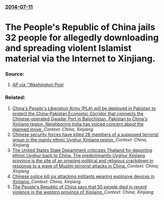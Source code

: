 ### [2014-07-11](/news/2014/07/11/index.md)

# The People's Republic of China jails 32 people for allegedly downloading and spreading violent Islamist material via the Internet to Xinjiang. 




### Source:

1. [AP via ''Washington Post](http://www.washingtonpost.com/world/asia_pacific/china-jails-32-people-for-online-terror-charges/2014/07/11/a6fd9f66-08b2-11e4-8615-4eddc1f1cffa_story.html)

### Related:

1. [China's People's Liberation Army (PLA) will be deployed in Pakistan to protect the China-Pakistan Economic Corridor that connects the Chinese-operated Gwadar Port in Balochistan, Pakistan to China's Xinjiang region. Neighboring India has voiced concern about the planned move. ](/news/2016/03/13/china-s-people-s-liberation-army-pla-will-be-deployed-in-pakistan-to-protect-the-chinaapakistan-economic-corridor-that-connects-the-chin.md) _Context: China, Xinjiang_
2. [Chinese security forces have killed 28 members of a supposed terrorist group in the mainly ethnic Uyghur Xinjiang region. ](/news/2015/11/20/chinese-security-forces-have-killed-28-members-of-a-supposed-terrorist-group-in-the-mainly-ethnic-uyghur-xinjiang-region.md) _Context: China, Xinjiang_
3. [The United States State Department criticizes Thailand for deporting ethnic Uyghur back to China. The predominantly Uyghur Xinjiang province is the site of an ongoing political and religious crackdown in response to a wave of Muslim terrorist attacks in China. ](/news/2015/07/10/the-united-states-state-department-criticizes-thailand-for-deporting-ethnic-uyghur-back-to-china-the-predominantly-uyghur-xinjiang-province.md) _Context: China, Xinjiang_
4. [Chinese police kill six attacking militants wearing explosive devices in Xinjiang. ](/news/2015/01/12/chinese-police-kill-six-attacking-militants-wearing-explosive-devices-in-xinjiang.md) _Context: China, Xinjiang_
5. [The People's Republic of China says that 50 people died in recent violence in the western province of Xinjiang. ](/news/2014/09/26/the-people-s-republic-of-china-says-that-50-people-died-in-recent-violence-in-the-western-province-of-xinjiang.md) _Context: China, Xinjiang_
